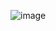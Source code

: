 ![image](https://github.com/abbouformations/pattern-strategy-example/assets/135717843/f61d0e1a-c98f-4ce3-85c2-5f707a9d38f1)
